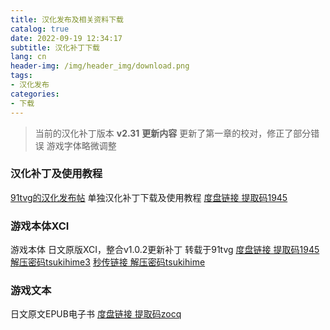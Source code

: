 ```yaml
---
title: 汉化发布及相关资料下载
catalog: true
date: 2022-09-19 12:34:17
subtitle: 汉化补丁下载
lang: cn
header-img: /img/header_img/download.png
tags:
- 汉化发布
categories:
- 下载
---
```


>当前的汉化补丁版本
 **v2.31**
 **更新内容**
 更新了第一章的校对，修正了部分错误
 游戏字体略微调整

### 汉化补丁及使用教程

[91tvg的汉化发布帖](https://www.tekqart.com/thread-260813-1-1.html)
单独汉化补丁下载及使用教程
[度盘链接 提取码1945](https://pan.baidu.com/s/1iH-ndLLSPMZrTBVkDuKEtQ)

### 游戏本体XCI
游戏本体 日文原版XCI，整合v1.0.2更新补丁 转载于91tvg
[度盘链接 提取码1945 解压密码tsukihime3](https://pan.baidu.com/s/1-qAVS4HFFbsT9h33Kzq_mg)
[秒传链接 解压密码tsukihime](https://www.aliyundrive.com/s/EfCvMzRj1b6)

### 游戏文本
日文原文EPUB电子书
[度盘链接 提取码zocq](https://pan.baidu.com/s/1rzHcCNs-fP3FNRH3Ldv3mQ)

